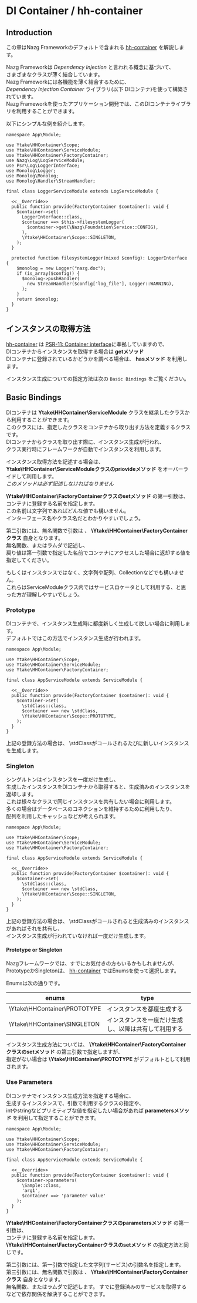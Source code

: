 # DI Container / hh-container

## Introduction

この章はNazg Frameworkのデフォルトで含まれる [hh-container](https://github.com/ytake/hh-container) を解説します。  

Nazg Frameworkは *Dependency Injection* と言われる概念に基づいて、  
さまざまなクラスが薄く結合しています。  
Nazg Frameworkには各機能を薄く結合するために、  
*Dependency Injection Container* ライブラリ(以下 DIコンテナ)を使って構築されています。  
Nazg Frameworkを使ったアプリケーション開発では、このDIコンテナライブラリを利用することができます。  

以下にシンプルな例を紹介します。  

```hack
namespace App\Module;

use Ytake\HHContainer\Scope;
use Ytake\HHContainer\ServiceModule;
use Ytake\HHContainer\FactoryContainer;
use Nazg\Log\LogServiceModule;
use Psr\Log\LoggerInterface;
use Monolog\Logger;
use Monolog\Monolog;
use Monolog\Handler\StreamHandler;

final class LoggerServiceModule extends LogServiceModule {

  <<__Override>>
  public function provide(FactoryContainer $container): void {
    $container->set(
      LoggerInterface::class,
      $container ==> $this->filesystemLogger(
        $container->get(\Nazg\Foundation\Service::CONFIG),
      ),
      \Ytake\HHContainer\Scope::SINGLETON,
    );
  }

  protected function filesystemLogger(mixed $config): LoggerInterface {
    $monolog = new Logger("nazg.doc");
    if (is_array($config)) {
      $monolog->pushHandler(
        new StreamHandler($config['log_file'], Logger::WARNING),
      );
    }
    return $monolog;
  }
}

```

## インスタンスの取得方法

[hh-container](https://github.com/ytake/hh-container) は [PSR-11: Container interface](https://www.php-fig.org/psr/psr-11/)に準拠していますので、  
DIコンテナからインスタンスを取得する場合は **getメソッド**  
DIコンテナに登録されているかどうかを調べる場合は、 **hasメソッド** を利用します。

インスタンス生成についての指定方法は次の `Basic Bindings` をご覧ください。

## Basic Bindings

DIコンテナは **Ytake\HHContainer\ServiceModule** クラスを継承したクラスから利用することができます。  
このクラスには、指定したクラスをコンテナから取り出す方法を定義するクラスです。  
DIコンテナからクラスを取り出す際に、インスタンス生成が行われ、  
クラス実行時にフレームワークが自動でインスタンスを利用します。  

インスタンス取得方法を記述する場合は、  
**Ytake\HHContainer\ServiceModuleクラスのpriovideメソッド** をオーバーライドして利用します。  
*このメソッドは必ず記述しなければなりません*  

**\Ytake\HHContainer\FactoryContainerクラスのsetメソッド** の第一引数は、  
コンテナに登録する名前を指定します。  
この名前は文字列であればどんな値でも構いません。  
インターフェース名やクラス名だとわかりやすいでしょう。  

第二引数には、無名関数で引数は 、 **\Ytake\HHContainer\FactoryContainerクラス** 自身となります。  
無名関数、またはラムダで記述し、  
戻り値は第一引数で指定した名前でコンテナにアクセスした場合に返却する値を指定してください。  

もしくはインスタンスではなく、文字列や配列、Collectionなどでも構いません。  
これらはServiceModuleクラス内ではサービスロケータとして利用する、と思った方が理解しやすいでしょう。  

### Prototype

DIコンテナで、インスタンス生成時に都度新しく生成して欲しい場合に利用します。  
デフォルトではこの方法でインスタンス生成が行われます。  

```hack
namespace App\Module;

use Ytake\HHContainer\Scope;
use Ytake\HHContainer\ServiceModule;
use Ytake\HHContainer\FactoryContainer;

final class AppServiceModule extends ServiceModule {

  <<__Override>>
  public function provide(FactoryContainer $container): void {
    $container->set(
      \stdClass::class,
      $container ==> new \stdClass,
      \Ytake\HHContainer\Scope::PROTOTYPE,
    );
  }
}

```

上記の登録方法の場合は、 \stdClassがコールされるたびに新しいインスタンスを生成します。  

### Singleton

シングルトンはインスタンスを一度だけ生成し、  
生成したインスタンスをDIコンテナから取得すると、生成済みのインスタンスを返却します。  
これは様々なクラスで同じインスタンスを共有したい場合に利用します。  
多くの場合はデータベースのコネクションを維持するために利用したり、  
配列を利用したキャッシュなどが考えられます。  

```hack
namespace App\Module;

use Ytake\HHContainer\Scope;
use Ytake\HHContainer\ServiceModule;
use Ytake\HHContainer\FactoryContainer;

final class AppServiceModule extends ServiceModule {

  <<__Override>>
  public function provide(FactoryContainer $container): void {
    $container->set(
      \stdClass::class,
      $container ==> new \stdClass,
      \Ytake\HHContainer\Scope::SINGLETON,
    );
  }
}

```

上記の登録方法の場合は、 \stdClassがコールされると生成済みのインスタンスがあればそれを共有し、  
インスタンス生成が行われていなければ一度だけ生成します。

#### Prototype or Singleton  

Nazgフレームワークでは、すでにお気付きの方もいるかもしれませんが、  
PrototypeかSingletonは、 [hh-container](https://github.com/ytake/hh-container) ではEnumsを使って選択します。  

Enumsは次の通りです。  

| enums       | type            |
|-------------|-----------------|
| \Ytake\HHContainer\PROTOTYPE | インスタンスを都度生成する  |
| \Ytake\HHContainer\SINGLETON | インスタンスを一度だけ生成し、以降は共有して利用する  |

インスタンス生成方法については、 **\Ytake\HHContainer\FactoryContainerクラスのsetメソッド** の第三引数で指定しますが、  
指定がない場合は **\Ytake\HHContainer\PROTOTYPE** がデフォルトとして利用されます。  

### Use Parameters

DIコンテナでインスタンス生成方法を指定する場合に、  
生成するインスタンスで、引数で利用するクラスの指定や、  
intやstringなどプリミティブな値を指定したい場合があれば **parametersメソッド** を利用して指定することができます。  

```hack
namespace App\Module;

use Ytake\HHContainer\Scope;
use Ytake\HHContainer\ServiceModule;
use Ytake\HHContainer\FactoryContainer;

final class AppServiceModule extends ServiceModule {

  <<__Override>>
  public function provide(FactoryContainer $container): void {
    $container->parameters(
      \Sample::class,
      'arg1',
      $container ==> 'parameter value'
    );
  }
}

```

**\Ytake\HHContainer\FactoryContainerクラスのparametersメソッド** の第一引数は、  
コンテナに登録する名前を指定します。  
**\Ytake\HHContainer\FactoryContainerクラスのsetメソッド** の指定方法と同じです。  

第二引数には、第一引数で指定した文字列(サービス)の引数名を指定します。  
第三引数には、無名関数で引数は 、 **\Ytake\HHContainer\FactoryContainerクラス** 自身となります。  
無名関数、またはラムダで記述します。
すでに登録済みのサービスを取得するなどで依存関係を解決することができます。  

